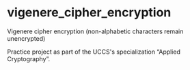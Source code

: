# vigenere_cipher_encryption
Vigenere cipher encryption (non-alphabetic characters remain unencrypted)

Practice project as part of the UCCS's specialization “Applied Cryptography”.

